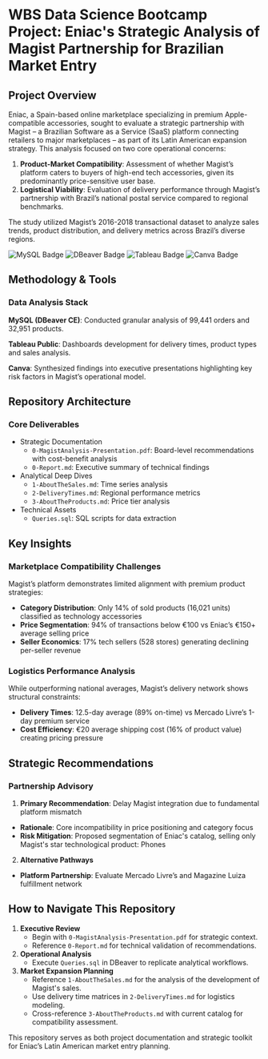 # WBS Data Science Bootcamp Project: Eniac's Strategic Analysis of Magist Partnership for Brazilian Market Entry

## Project Overview

Eniac, a Spain-based online marketplace specializing in premium Apple-compatible accessories, sought to evaluate a strategic partnership with Magist – a Brazilian Software as a Service (SaaS) platform connecting retailers to major marketplaces – as part of its Latin American expansion strategy. This analysis focused on two core operational concerns:

1. **Product-Market Compatibility**: Assessment of whether Magist’s platform caters to buyers of high-end tech accessories, given its predominantly price-sensitive user base.
2. **Logistical Viability**: Evaluation of delivery performance through Magist’s partnership with Brazil’s national postal service compared to regional benchmarks.

The study utilized Magist’s 2016-2018 transactional dataset to analyze sales trends, product distribution, and delivery metrics across Brazil’s diverse regions.

![MySQL Badge](https://img.shields.io/badge/Database-MySQL-4479A1?logo=mysql&logoColor=white)
![DBeaver Badge](https://img.shields.io/badge/IDE-DBeaver-4A90E2?logo=dbeaver&logoColor=white)
![Tableau Badge](https://img.shields.io/badge/Visualization-Tableau-E97627?logo=tableau&logoColor=white)
![Canva Badge](https://img.shields.io/badge/Presentation-Canva-00C4CC?logo=canva&logoColor=white)

## Methodology & Tools

### Data Analysis Stack

**MySQL (DBeaver CE)**: Conducted granular analysis of 99,441 orders and 32,951 products.

**Tableau Public**: Dashboards development for delivery times, product types and sales analysis.

**Canva**: Synthesized findings into executive presentations highlighting key risk factors in Magist’s operational model.

## Repository Architecture

### Core Deliverables

- Strategic Documentation
    * `0-MagistAnalysis-Presentation.pdf`: Board-level recommendations with cost-benefit analysis
    * `0-Report.md`: Executive summary of technical findings
- Analytical Deep Dives
    * `1-AboutTheSales.md`: Time series analysis
    * `2-DeliveryTimes.md`: Regional performance metrics
    * `3-AboutTheProducts.md`: Price tier analysis
- Technical Assets
    * `Queries.sql`: SQL scripts for data extraction

## Key Insights

### Marketplace Compatibility Challenges

Magist’s platform demonstrates limited alignment with premium product strategies:

- **Category Distribution**: Only 14% of sold products (16,021 units) classified as technology accessories
- **Price Segmentation**: 94% of transactions below €100 vs Eniac’s €150+ average selling price
- **Seller Economics**: 17% tech sellers (528 stores) generating declining per-seller revenue

### Logistics Performance Analysis

While outperforming national averages, Magist’s delivery network shows structural constraints:

- **Delivery Times**: 12.5-day average (89% on-time) vs Mercado Livre’s 1-day premium service
- **Cost Efficiency**: €20 average shipping cost (16% of product value) creating pricing pressure

## Strategic Recommendations

### Partnership Advisory

1. **Primary Recommendation**: Delay Magist integration due to fundamental platform mismatch

- **Rationale**: Core incompatibility in price positioning and category focus
- **Risk Mitigation**: Proposed segmentation of Eniac's catalog, selling only Magist's star technological product: Phones

2. **Alternative Pathways**

- **Platform Partnership**: Evaluate Mercado Livre’s and Magazine Luiza fulfillment network

## How to Navigate This Repository

1. **Executive Review**
    - Begin with `0-MagistAnalysis-Presentation.pdf` for strategic context.
    - Reference `0-Report.md` for technical validation of recommendations.
2. **Operational Analysis**
    - Execute `Queries.sql` in DBeaver to replicate analytical workflows.
3. **Market Expansion Planning**
    - Reference `1-AboutTheSales.md` for the analysis of the development of Magist's sales.
    - Use delivery time matrices in `2-DeliveryTimes.md` for logistics modeling.
    - Cross-reference `3-AboutTheProducts.md` with current catalog for compatibility assessment.

This repository serves as both project documentation and strategic toolkit for Eniac’s Latin American market entry planning.